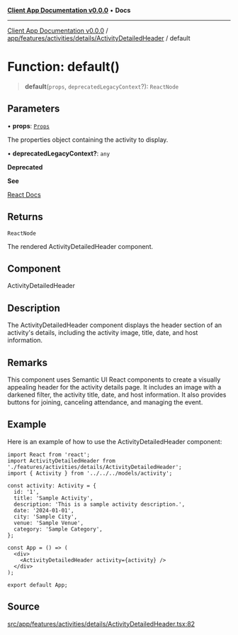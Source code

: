 [**Client App Documentation v0.0.0**](../../../../../../README.md) • **Docs**

***

[Client App Documentation v0.0.0](../../../../../../README.md) / [app/features/activities/details/ActivityDetailedHeader](../README.md) / default

# Function: default()

> **default**(`props`, `deprecatedLegacyContext`?): `ReactNode`

## Parameters

• **props**: [`Props`](../interfaces/Props.md)

The properties object containing the activity to display.

• **deprecatedLegacyContext?**: `any`

**Deprecated**

**See**

[React Docs](https://legacy.reactjs.org/docs/legacy-context.html#referencing-context-in-lifecycle-methods)

## Returns

`ReactNode`

The rendered ActivityDetailedHeader component.

## Component

ActivityDetailedHeader

## Description

The ActivityDetailedHeader component displays the header section of an activity's details, including the activity image, title, date, and host information.

## Remarks

This component uses Semantic UI React components to create a visually appealing header for the activity details page. It includes an image with a darkened filter, the activity title, date, and host information. It also provides buttons for joining, canceling attendance, and managing the event.

## Example

Here is an example of how to use the ActivityDetailedHeader component:
```tsx
import React from 'react';
import ActivityDetailedHeader from './features/activities/details/ActivityDetailedHeader';
import { Activity } from '../../../models/activity';

const activity: Activity = {
  id: '1',
  title: 'Sample Activity',
  description: 'This is a sample activity description.',
  date: '2024-01-01',
  city: 'Sample City',
  venue: 'Sample Venue',
  category: 'Sample Category',
};

const App = () => (
  <div>
    <ActivityDetailedHeader activity={activity} />
  </div>
);

export default App;
```

## Source

[src/app/features/activities/details/ActivityDetailedHeader.tsx:82](https://github.com/jimmykurian/Reactivities/blob/dbc3ed866e1f645e56a07b30e597ad4448fbda7a/client-app/src/app/features/activities/details/ActivityDetailedHeader.tsx#L82)
